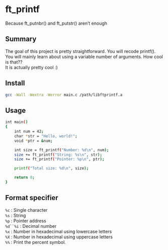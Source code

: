 # ft_printf
Because ft_putnbr() and ft_putstr() aren’t enough

## Summary
The goal of this project is pretty straightforward. You will recode printf().  
You will mainly learn about using a variable number of arguments. How cool is that??  
It is actually pretty cool :)

## Install
```sh
gcc -Wall -Wextra -Werror main.c /path/libftprintf.a
```

## Usage
```sh
int main()
{
    int num = 42;
    char *str = "Hello, world!";
    void *ptr = &num;

    int size = ft_printf("Number: %d\n", num);
    size += ft_printf("String: %s\n", str);
    size += ft_printf("Pointer: %p\n", ptr);

    printf("Total size: %d\n", size);

    return 0;
}
```

## Format specifier
`%c` : Single character  
`%s` : String  
`%p` : Pointer address  
`%d``%i` : Decimal number  
`%x` : Number in hexadecimal using lowercase letters  
`%X` : Number in hexadecimal using uppercase letters  
`%%` : Print the percent symbol.
